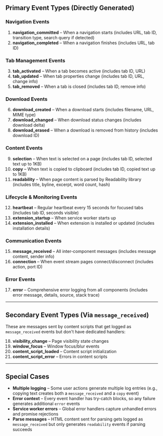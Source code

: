 ## Primary Event Types (Directly Generated)

### Navigation Events
1. **navigation_committed** – When a navigation starts (includes URL, tab ID, transition type, search query if detected)  
2. **navigation_completed** – When a navigation finishes (includes URL, tab ID)

### Tab Management Events
3. **tab_activated** – When a tab becomes active (includes tab ID, URL)  
4. **tab_updated** – When tab properties change (includes tab ID, URL, change info)  
5. **tab_removed** – When a tab is closed (includes tab ID, remove info)

### Download Events
6. **download_created** – When a download starts (includes filename, URL, MIME type)  
7. **download_changed** – When download status changes (includes download delta)  
8. **download_erased** – When a download is removed from history (includes download ID)

### Content Events
9. **selection** – When text is selected on a page (includes tab ID, selected text up to 1KB)  
10. **copy** – When text is copied to clipboard (includes tab ID, copied text up to 1KB)  
11. **readability** – When page content is parsed by Readability library (includes title, byline, excerpt, word count, hash)

### Lifecycle & Monitoring Events
12. **heartbeat** – Regular heartbeat every 15 seconds for focused tabs (includes tab ID, seconds visible)  
13. **extension_startup** – When service worker starts up  
14. **extension_installed** – When extension is installed or updated (includes installation details)

### Communication Events
15. **message_received** – All inter-component messages (includes message content, sender info)  
16. **connection** – When event stream pages connect/disconnect (includes action, port ID)

### Error Events
17. **error** – Comprehensive error logging from all components (includes error message, details, source, stack trace)

---

## Secondary Event Types (Via `message_received`)

These are messages sent by content scripts that get logged as `message_received` events but don't have dedicated handlers:

18. **visibility_change** – Page visibility state changes  
19. **window_focus** – Window focus/blur events  
20. **content_script_loaded** – Content script initialization  
21. **content_script_error** – Errors in content scripts

---

## Special Cases

- **Multiple logging** – Some user actions generate multiple log entries (e.g., copying text creates both a `message_received` and a `copy` event)  
- **Error context** – Every event handler has try-catch blocks, so any failure generates additional `error` events  
- **Service worker errors** – Global error handlers capture unhandled errors and promise rejections  
- **Parse messages** – HTML content sent for parsing gets logged as `message_received` but only generates `readability` events if parsing succeeds